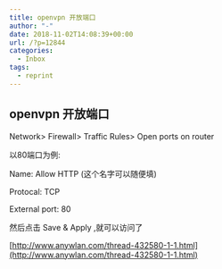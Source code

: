 ```yaml
---
title: openvpn 开放端口
author: "-"
date: 2018-11-02T14:08:39+00:00
url: /?p=12844
categories:
  - Inbox
tags:
  - reprint
---
```

## openvpn 开放端口

Network> Firewall> Traffic Rules> Open ports on router
  
以80端口为例:

Name: Allow HTTP (这个名字可以随便填)
  
Protocal: TCP
  
External port: 80

然后点击 Save & Apply ,就可以访问了

[http://www.anywlan.com/thread-432580-1-1.html](http://www.anywlan.com/thread-432580-1-1.html)
